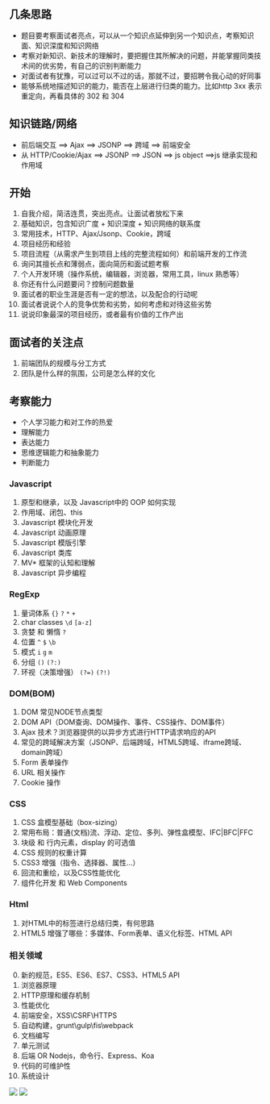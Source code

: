 ## 几条思路

- 题目要考察面试者亮点，可以从一个知识点延伸到另一个知识点，考察知识面、知识深度和知识网络
- 考察对新知识、新技术的理解时，要把握住其所解决的问题，并能掌握同类技术间的优劣势，有自己的识别判断能力
- 对面试者有犹豫，可以过可以不过的话，那就不过，要招聘令我心动的好同事
- 能够系统地描述知识的能力，能否在上层进行归类的能力。比如http 3xx 表示重定向，再看具体的 302 和 304

## 知识链路/网络

- 前后端交互 ==> Ajax ==> JSONP ==> 跨域 ==> 前端安全
- 从 HTTP/Cookie/Ajax ==> JSONP ==> JSON ==> js object ==>js 继承实现和作用域

## 开始

1. 自我介绍，简洁连贯，突出亮点。让面试者放松下来
0. 基础知识，包含知识广度 + 知识深度 + 知识网络的联系度
1. 常用技术，HTTP、Ajax/Jsonp、Cookie，跨域
3. 项目经历和经验
2. 项目流程（从需求产生到项目上线的完整流程如何）和前端开发的工作流
6. 询问其擅长点和薄弱点，面向简历和面试题考察
4. 个人开发环境（操作系统，编辑器，浏览器，常用工具，linux 熟悉等）
0. 你还有什么问题要问？控制问题数量
0. 面试者的职业生涯是否有一定的想法，以及配合的行动呢
0. 面试者说说个人的竞争优势和劣势，如何考虑和对待这些劣势
1. 说说印象最深的项目经历，或者最有价值的工作产出

## 面试者的关注点

1. 前端团队的规模与分工方式
2. 团队是什么样的氛围，公司是怎么样的文化

## 考察能力

- 个人学习能力和对工作的热爱
- 理解能力
- 表达能力
- 思维逻辑能力和抽象能力
- 判断能力

### Javascript

 1. 原型和继承，以及 Javascript中的 OOP 如何实现
 2. 作用域、闭包、this
 3. Javascript 模块化开发
 4. Javascript 动画原理
 5. Javascript 模版引擎
 6. Javascript 类库
 7. MV* 框架的认知和理解
 8. Javascript 异步编程

### RegExp

 1. 量词体系 `{}` `?` `*` `+`
 2. char classes `\d` `[a-z]`
 3. 贪婪 和 懒惰 `?`
 4. 位置 `^` `$` `\b`
 5. 模式 `i` `g` `m`
 6. 分组 `()` `(?:)`
 7. 环视（决策增强） `(?=)` `(?!)`

### DOM(BOM)

 1. DOM 常见NODE节点类型
 2. DOM API（DOM查询、DOM操作、事件、CSS操作、DOM事件）
 3. Ajax 技术？浏览器提供的以异步方式进行HTTP请求响应的API
 4. 常见的跨域解决方案（JSONP、后端跨域，HTML5跨域、iframe跨域、domain跨域）
 5. Form 表单操作
 6. URL 相关操作
 7. Cookie 操作

### CSS

 1. CSS 盒模型基础（box-sizing）
 2. 常用布局：普通(文档)流、浮动、定位、多列、弹性盒模型、IFC|BFC|FFC
 3. 块级 和 行内元素，display 的可选值
 4. CSS 规则的权重计算
 5. CSS3 增强（指令、选择器、属性...）
 6. 回流和重绘，以及CSS性能优化
 7. 组件化开发 和 Web Components

### Html

 1. 对HTML中的标签进行总结归类，有何思路
 2. HTML5 增强了哪些：多媒体、Form表单、语义化标签、HTML API

### 相关领域

 0. 新的规范，ES5、ES6、ES7、CSS3、HTML5 API
 1. 浏览器原理
 2. HTTP原理和缓存机制
 3. 性能优化
 4. 前端安全，XSS\CSRF\HTTPS
 4. 自动构建，grunt\gulp\fis\webpack
 5. 文档编写
 6. 单元测试
 7. 后端 OR Nodejs，命令行、Express、Koa
 8. 代码的可维护性
 9. 系统设计

![](http://wd.geilicdn.com/b7982630030332673deb6ae8644a9b44.png)
![](http://wd.geilicdn.com/d04d19ba0cd127203d173bfb41573320.png)
